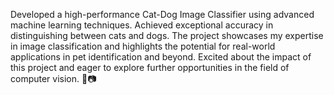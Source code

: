 Developed a high-performance Cat-Dog Image Classifier using advanced machine learning techniques. Achieved exceptional accuracy in distinguishing between cats and dogs. The project showcases my expertise in image classification and highlights the potential for real-world applications in pet identification and beyond. Excited about the impact of this project and eager to explore further opportunities in the field of computer vision. 🐾📷
